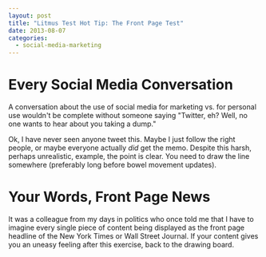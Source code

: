 ```yaml
---
layout: post
title: "Litmus Test Hot Tip: The Front Page Test"
date: 2013-08-07
categories:
  - social-media-marketing
---
```


<h1>Every Social Media Conversation</h1>
A conversation about the use of social media for marketing vs. for personal use wouldn't be complete without someone saying "Twitter, eh? Well, no one wants to hear about you taking a dump." 

Ok, I have never seen anyone tweet this. Maybe I just follow the right people, or maybe everyone actually <em>did</em> get the memo. Despite this harsh, perhaps unrealistic, example, the point is clear. You need to draw the line somewhere (preferably long before bowel movement updates).

<h1>Your Words, Front Page News</h1>

It was a colleague from my days in politics who once told me that I have to imagine every single piece of content being displayed as the front page headline of the New York Times or Wall Street Journal. If your content gives you an uneasy feeling after this exercise, back to the drawing board.
